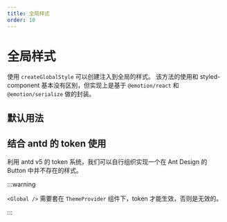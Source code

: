 ```yaml
---
title: 全局样式
order: 10
---
```


# 全局样式

使用 `createGlobalStyle` 可以创建注入到全局的样式。 该方法的使用和 styled-component 基本没有区别，但实现上是基于 `@emotion/react` 和 `@emotion/serialize` 做的封装。

## 默认用法

<code src="../demos/globalStyles/default.tsx"></code>

## 结合 antd 的 token 使用

利用 antd v5 的 token 系统，我们可以自行组织实现一个在 Ant Design 的 Button 中并不存在的样式。

<code src="../demos/globalStyles/AntdToken.tsx"></code>

:::warning

`<Global />` 需要套在 `ThemeProvider` 组件下，token 才能生效，否则是无效的。

:::

<code src="../demos/globalStyles/WithoutProvider.tsx"></code>
